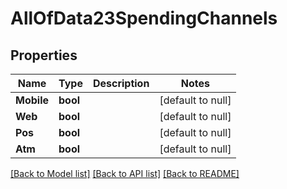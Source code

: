 # AllOfData23SpendingChannels

## Properties
Name | Type | Description | Notes
------------ | ------------- | ------------- | -------------
**Mobile** | **bool** |  | [default to null]
**Web** | **bool** |  | [default to null]
**Pos** | **bool** |  | [default to null]
**Atm** | **bool** |  | [default to null]

[[Back to Model list]](../README.md#documentation-for-models) [[Back to API list]](../README.md#documentation-for-api-endpoints) [[Back to README]](../README.md)

